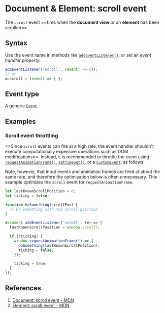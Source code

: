 # Document & Element: scroll event

The `scroll` event ==fires when the **document view** _or_ an **element** has been scrolled==.

## Syntax

Use the event name in methods like [`addEventListener()`](https://developer.mozilla.org/en-US/docs/Web/API/EventTarget/addEventListener), or set an _event handler property_:

```js
addEventListener('scroll', (event) => {});
// or
onscroll = (event) => { };
```

## Event type

A generic [`Event`](https://developer.mozilla.org/en-US/docs/Web/API/Event).

## Examples

### Scroll event throttling

==Since `scroll` events can fire at a high rate, the event handler shouldn't execute computationally expensive operations such as DOM modifications==. Instead, it is recommended to throttle the event using [`requestAnimationFrame()`](https://developer.mozilla.org/en-US/docs/Web/API/window/requestAnimationFrame), [`setTimeout()`](https://developer.mozilla.org/en-US/docs/Web/API/setTimeout), or a [`CustomEvent`](https://developer.mozilla.org/en-US/docs/Web/API/CustomEvent), as follows.

Note, however, that input events and animation frames are fired at about the same rate, and therefore the optimization below is often unnecessary. This example optimizes the `scroll` event for `requestAnimationFrame`.

```js
let lastKnownScrollPosition = 0;
let ticking = false;

function doSomething(scrollPos) {
  // Do something with the scroll position
}

document.addEventListener('scroll', (e) => {
  lastKnownScrollPosition = window.scrollY;

  if (!ticking) {
    window.requestAnimationFrame(() => {
      doSomething(lastKnownScrollPosition);
      ticking = false;
    });

    ticking = true;
  }
});
```

## References

1. [Document: scroll event - MDN](https://developer.mozilla.org/en-US/docs/Web/API/Document/scroll_event)
2. [Element: scroll event - MDN](https://developer.mozilla.org/en-US/docs/Web/API/Element/scroll_event)